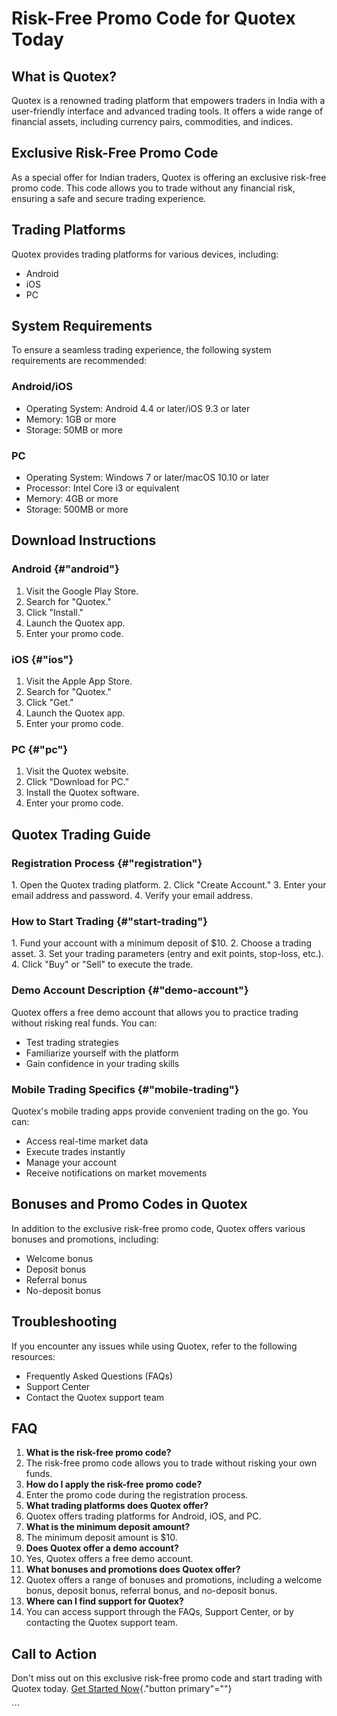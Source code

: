 # Risk-Free Promo Code for Quotex Today

## What is Quotex?

Quotex is a renowned trading platform that empowers traders in India
with a user-friendly interface and advanced trading tools. It offers a
wide range of financial assets, including currency pairs, commodities,
and indices.

## Exclusive Risk-Free Promo Code

As a special offer for Indian traders, Quotex is offering an exclusive
risk-free promo code. This code allows you to trade without any
financial risk, ensuring a safe and secure trading experience.

## Trading Platforms

Quotex provides trading platforms for various devices, including:

-   Android
-   iOS
-   PC

## System Requirements

To ensure a seamless trading experience, the following system
requirements are recommended:

### Android/iOS

-   Operating System: Android 4.4 or later/iOS 9.3 or later
-   Memory: 1GB or more
-   Storage: 50MB or more

### PC

-   Operating System: Windows 7 or later/macOS 10.10 or later
-   Processor: Intel Core i3 or equivalent
-   Memory: 4GB or more
-   Storage: 500MB or more

## Download Instructions

### Android {#"android"}

1.  Visit the Google Play Store.
2.  Search for "Quotex."
3.  Click "Install."
4.  Launch the Quotex app.
5.  Enter your promo code.

### iOS {#"ios"}

1.  Visit the Apple App Store.
2.  Search for "Quotex."
3.  Click "Get."
4.  Launch the Quotex app.
5.  Enter your promo code.

### PC {#"pc"}

1.  Visit the Quotex website.
2.  Click "Download for PC."
3.  Install the Quotex software.
4.  Enter your promo code.

## Quotex Trading Guide

### Registration Process {#"registration"}

1\. Open the Quotex trading platform. 2. Click "Create Account."
3. Enter your email address and password. 4. Verify your email address.

### How to Start Trading {#"start-trading"}

1\. Fund your account with a minimum deposit of \$10. 2. Choose a
trading asset. 3. Set your trading parameters (entry and exit points,
stop-loss, etc.). 4. Click "Buy" or "Sell" to execute the
trade.

### Demo Account Description {#"demo-account"}

Quotex offers a free demo account that allows you to practice trading
without risking real funds. You can:

-   Test trading strategies
-   Familiarize yourself with the platform
-   Gain confidence in your trading skills

### Mobile Trading Specifics {#"mobile-trading"}

Quotex\'s mobile trading apps provide convenient trading on the go. You
can:

-   Access real-time market data
-   Execute trades instantly
-   Manage your account
-   Receive notifications on market movements

## Bonuses and Promo Codes in Quotex

In addition to the exclusive risk-free promo code, Quotex offers various
bonuses and promotions, including:

-   Welcome bonus
-   Deposit bonus
-   Referral bonus
-   No-deposit bonus

## Troubleshooting

If you encounter any issues while using Quotex, refer to the following
resources:

-   Frequently Asked Questions (FAQs)
-   Support Center
-   Contact the Quotex support team

## FAQ

1.  **What is the risk-free promo code?**
2.  The risk-free promo code allows you to trade without risking your
    own funds.
3.  **How do I apply the risk-free promo code?**
4.  Enter the promo code during the registration process.
5.  **What trading platforms does Quotex offer?**
6.  Quotex offers trading platforms for Android, iOS, and PC.
7.  **What is the minimum deposit amount?**
8.  The minimum deposit amount is \$10.
9.  **Does Quotex offer a demo account?**
10. Yes, Quotex offers a free demo account.
11. **What bonuses and promotions does Quotex offer?**
12. Quotex offers a range of bonuses and promotions, including a welcome
    bonus, deposit bonus, referral bonus, and no-deposit bonus.
13. **Where can I find support for Quotex?**
14. You can access support through the FAQs, Support Center, or by
    contacting the Quotex support team.

## Call to Action

Don\'t miss out on this exclusive risk-free promo code and start trading
with Quotex today. [Get Started
Now](\%22https://traff.sbs/brokerqxsignup\%22){."button
primary"=""}

\`\`\`

